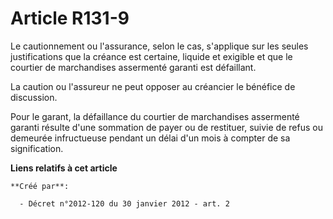 # Article R131-9

Le cautionnement ou l'assurance, selon le cas, s'applique sur les seules justifications que la créance est certaine, liquide
et exigible et que le courtier de marchandises assermenté garanti est défaillant. 

La caution ou l'assureur ne peut opposer au créancier le bénéfice de discussion. 

Pour le garant, la défaillance du courtier de marchandises assermenté garanti résulte d'une sommation de payer ou de
restituer, suivie de refus ou demeurée infructueuse pendant un délai d'un mois à compter de sa signification.

**Liens relatifs à cet article**

	**Créé par**:

	  - Décret n°2012-120 du 30 janvier 2012 - art. 2
